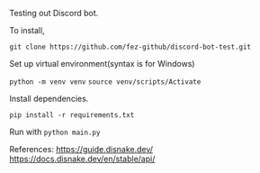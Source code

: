 Testing out Discord bot.

To install,

`git clone https://github.com/fez-github/discord-bot-test.git`

Set up virtual environment(syntax is for Windows)

`python -m venv venv`
`source venv/scripts/Activate`

Install dependencies.

`pip install -r requirements.txt`

Run with `python main.py`

References:
https://guide.disnake.dev/
https://docs.disnake.dev/en/stable/api/
